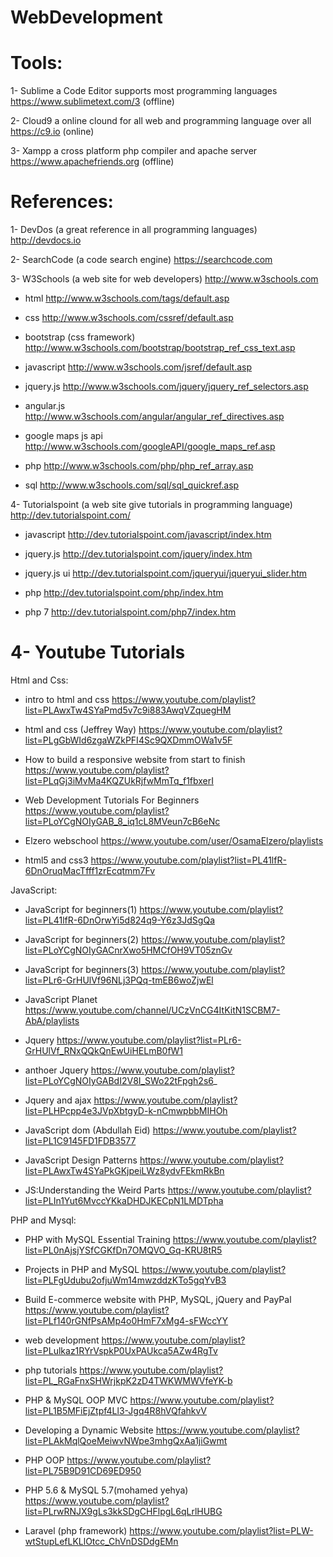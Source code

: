 # WebDevelopment

# Tools:
   
   1- Sublime a Code Editor supports most programming languages https://www.sublimetext.com/3 (offline)
  
   2- Cloud9 a online clound for all web and programming language over all  https://c9.io (online)
  
   3- Xampp a cross platform php compiler and apache server  https://www.apachefriends.org (offline)

# References:
   
1- DevDos (a great reference in all programming languages)  http://devdocs.io
 
2- SearchCode (a code search engine)                       https://searchcode.com
  
3- W3Schools (a web site for web developers) http://www.w3schools.com
   
   - html                       http://www.w3schools.com/tags/default.asp
   
   - css                        http://www.w3schools.com/cssref/default.asp
   
   - bootstrap (css framework)  http://www.w3schools.com/bootstrap/bootstrap_ref_css_text.asp
   
   - javascript                 http://www.w3schools.com/jsref/default.asp
   
   - jquery.js                  http://www.w3schools.com/jquery/jquery_ref_selectors.asp
   
   - angular.js                 http://www.w3schools.com/angular/angular_ref_directives.asp
   
   - google maps js api         http://www.w3schools.com/googleAPI/google_maps_ref.asp
   
   - php                        http://www.w3schools.com/php/php_ref_array.asp
   
   - sql                        http://www.w3schools.com/sql/sql_quickref.asp
   
   
   4- Tutorialspoint (a web site give tutorials in programming language) http://dev.tutorialspoint.com/
  
   - javascript                 http://dev.tutorialspoint.com/javascript/index.htm
   
   - jquery.js                  http://dev.tutorialspoint.com/jquery/index.htm
   
   - jquery.js ui               http://dev.tutorialspoint.com/jqueryui/jqueryui_slider.htm
   
   - php                        http://dev.tutorialspoint.com/php/index.htm
   
   - php 7                      http://dev.tutorialspoint.com/php7/index.htm
   
# 4- Youtube Tutorials
  
   Html and Css:

   - intro to html and css                                   https://www.youtube.com/playlist?list=PLAwxTw4SYaPmd5v7c9i883AwqVZquegHM
    
   - html and css (Jeffrey Way)                              https://www.youtube.com/playlist?list=PLgGbWId6zgaWZkPFI4Sc9QXDmmOWa1v5F
   
   - How to build a responsive website from start to finish  https://www.youtube.com/playlist?list=PLqGj3iMvMa4KQZUkRjfwMmTq_f1fbxerI
   
   - Web Development Tutorials For Beginners                 https://www.youtube.com/playlist?list=PLoYCgNOIyGAB_8_iq1cL8MVeun7cB6eNc
   
   - Elzero webschool                 https://www.youtube.com/user/OsamaElzero/playlists
   
   - html5 and css3                   https://www.youtube.com/playlist?list=PL41lfR-6DnOruqMacTfff1zrEcqtmm7Fv
 
   JavaScript:
   
   - JavaScript for beginners(1)      https://www.youtube.com/playlist?list=PL41lfR-6DnOrwYi5d824q9-Y6z3JdSgQa
   
   - JavaScript for beginners(2)      https://www.youtube.com/playlist?list=PLoYCgNOIyGACnrXwo5HMCfOH9VT05znGv
   
   - JavaScript for beginners(3)      https://www.youtube.com/playlist?list=PLr6-GrHUlVf96NLj3PQq-tmEB6woZjwEl
   
   - JavaScript Planet                https://www.youtube.com/channel/UCzVnCG4ItKitN1SCBM7-AbA/playlists
    
   - Jquery                           https://www.youtube.com/playlist?list=PLr6-GrHUlVf_RNxQQkQnEwUiHELmB0fW1
   
   - anthoer Jquery                   https://www.youtube.com/playlist?list=PLoYCgNOIyGABdI2V8I_SWo22tFpgh2s6_
    
   - Jquery and ajax                  https://www.youtube.com/playlist?list=PLHPcpp4e3JVpXbtgyD-k-nCmwpbbMIHOh
    
   - JavaScript dom (Abdullah Eid)    https://www.youtube.com/playlist?list=PL1C9145FD1FDB3577
    
   - JavaScript Design Patterns       https://www.youtube.com/playlist?list=PLAwxTw4SYaPkGKjpeiLWz8ydvFEkmRkBn
    
   - JS:Understanding the Weird Parts https://www.youtube.com/playlist?list=PLIn1Yut6MvccYKkaDHDJKECpN1LMDTpha

   PHP and Mysql:
 
   - PHP with MySQL Essential Training https://www.youtube.com/playlist?list=PL0nAjsjYSfCGKfDn7OMQVO_Gq-KRU8tR5
    
   - Projects in PHP and MySQL         https://www.youtube.com/playlist?list=PLFgUdubu2ofjuWm14mwzddzKTo5gqYvB3
    
   - Build E-commerce website with PHP, MySQL, jQuery and PayPal https://www.youtube.com/playlist?list=PLf140rGNfPsAMp4o0HmF7xMg4-sFWccYY
  
   - web development                    https://www.youtube.com/playlist?list=PLulkaz1RYrVspkP0UxPAUkca5AZw4RgTv
   
   - php tutorials                      https://www.youtube.com/playlist?list=PL_RGaFnxSHWrjkpK2zD4TWKWMWVfeYK-b
   
   - PHP & MySQL OOP MVC                https://www.youtube.com/playlist?list=PL1B5MFiEjZtpf4Ll3-Jgq4R8hVQfahkvV
   
   - Developing a Dynamic Website       https://www.youtube.com/playlist?list=PLAkMqlQoeMeiwvNWpe3mhgQxAa1jiGwmt
   
   - PHP OOP                            https://www.youtube.com/playlist?list=PL75B9D91CD69ED950
   
   - PHP 5.6 & MySQL 5.7(mohamed yehya) https://www.youtube.com/playlist?list=PLrwRNJX9gLs3kkSDgCHFlpgL6qLrlHUBG
    
   - Laravel (php framework)            https://www.youtube.com/playlist?list=PLW-wtStupLefLKLlOtcc_ChVnDSDdgEMn
